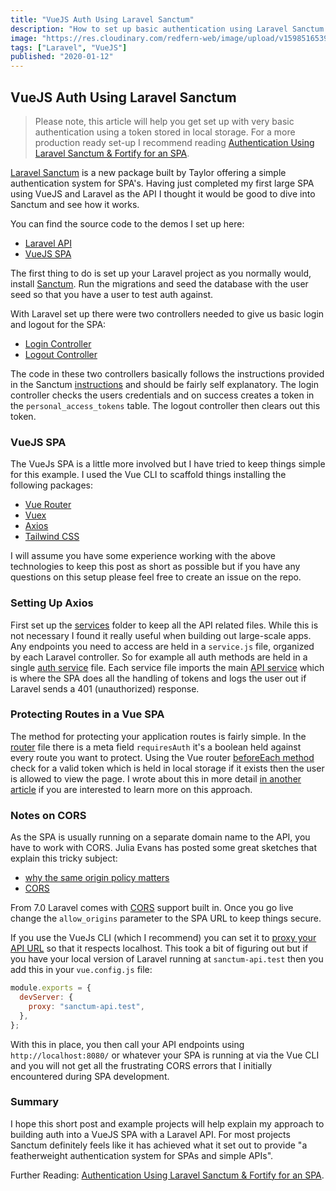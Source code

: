 ```yaml
---
title: "VueJS Auth Using Laravel Sanctum"
description: "How to set up basic authentication using Laravel Sanctum in a VueJs SPA."
image: "https://res.cloudinary.com/redfern-web/image/upload/v1598516539/redfern-dev/png/laravel-sanctum.png"
tags: ["Laravel", "VueJS"]
published: "2020-01-12"
---
```


## VueJS Auth Using Laravel Sanctum

> Please note, this article will help you get set up with very basic authentication using a token stored in local storage. For a more production ready set-up I recommend reading [Authentication Using Laravel Sanctum & Fortify for an SPA](articles/authentication-laravel-sanctum-fortify-for-an-spa/).

[Laravel Sanctum](https://github.com/laravel/sanctum) is a new package built by Taylor offering a simple authentication system for SPA's. Having just completed my first large SPA using VueJS and Laravel as the API I thought it would be good to dive into Sanctum and see how it works.

You can find the source code to the demos I set up here:

- [Laravel API](https://github.com/garethredfern/sanctum-api)
- [VueJS SPA](https://github.com/garethredfern/sanctum-vue)

The first thing to do is set up your Laravel project as you normally would, install [Sanctum](https://github.com/laravel/sanctum). Run the migrations and seed the database with the user seed so that you have a user to test auth against.

With Laravel set up there were two controllers needed to give us basic login and logout for the SPA:

- [Login Controller](https://github.com/garethredfern/sanctum-api/blob/master/app/Http/Controllers/API/Auth/LoginController.php)
- [Logout Controller](https://github.com/garethredfern/sanctum-api/blob/master/app/Http/Controllers/API/Auth/LogoutController.php)

The code in these two controllers basically follows the instructions provided in the Sanctum [instructions](https://laravel.com/docs/8.x/sanctum#issuing-mobile-api-tokens) and should be fairly self explanatory. The login controller checks the users credentials and on success creates a token in the `personal_access_tokens` table. The logout controller then clears out this token.

### VueJS SPA

The VueJs SPA is a little more involved but I have tried to keep things simple for this example. I used the Vue CLI to scaffold things installing the following packages:

- [Vue Router](https://router.vuejs.org/)
- [Vuex](https://vuex.vuejs.org/)
- [Axios](https://github.com/axios/axios)
- [Tailwind CSS](https://tailwindcss.com/)

I will assume you have some experience working with the above technologies to keep this post as short as possible but if you have any questions on this setup please feel free to create an issue on the repo.

### Setting Up Axios

First set up the [services](https://github.com/garethredfern/sanctum-vue/tree/master/src/services) folder to keep all the API related files. While this is not necessary I found it really useful when building out large-scale apps. Any endpoints you need to access are held in a `service.js` file, organized by each Laravel controller. So for example all auth methods are held in a single [auth service](https://github.com/garethredfern/sanctum-vue/blob/master/src/services/AuthService.js) file. Each service file imports the main [API service](https://github.com/garethredfern/sanctum-vue/blob/master/src/services/API.js) which is where the SPA does all the handling of tokens and logs the user out if Laravel sends a 401 (unauthorized) response.

### Protecting Routes in a Vue SPA

The method for protecting your application routes is fairly simple. In the [router](https://github.com/garethredfern/sanctum-vue/blob/master/src/router.jsv) file there is a meta field `requiresAuth` it's a boolean held against every route you want to protect. Using the Vue router [beforeEach method](https://github.com/garethredfern/sanctum-vue/blob/master/src/router.js#L39) check for a valid token which is held in local storage if it exists then the user is allowed to view the page. I wrote about this in more detail [in another article](/articles/authenticate-users-using-firebase-and-vuejs) if you are interested to learn more on this approach.

### Notes on CORS

As the SPA is usually running on a separate domain name to the API, you have to work with CORS. Julia Evans has posted some great sketches that explain this tricky subject:

- [why the same origin policy matters](https://twitter.com/b0rk/status/1163460967067541504)
- [CORS](https://twitter.com/b0rk/status/1162392625057583104)

From 7.0 Laravel comes with [CORS](https://laravel.com/docs/7.x/routing#cors) support built in. Once you go live change the `allow_origins` parameter to the SPA URL to keep things secure.

If you use the VueJs CLI (which I recommend) you can set it to [proxy your API URL](https://cli.vuejs.org/config/#devserver-proxy) so that it respects localhost. This took a bit of figuring out but if you have your local version of Laravel running at `sanctum-api.test` then you add this in your `vue.config.js` file:

```js
module.exports = {
  devServer: {
    proxy: "sanctum-api.test",
  },
};
```

With this in place, you then call your API endpoints using `http://localhost:8080/` or whatever your SPA is running at via the Vue CLI and you will not get all the frustrating CORS errors that I initially encountered during SPA development.

### Summary

I hope this short post and example projects will help explain my approach to building auth into a VueJS SPA with a Laravel API. For most projects Sanctum definitely feels like it has achieved what it set out to provide "a featherweight authentication system for SPAs and simple APIs".

Further Reading: [Authentication Using Laravel Sanctum & Fortify for an SPA](articles/authentication-laravel-sanctum-fortify-for-an-spa/).
